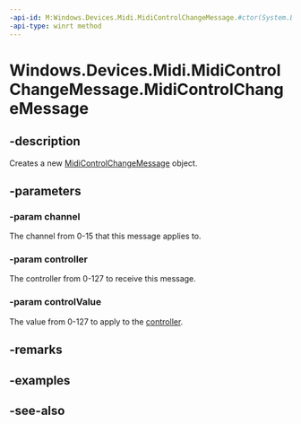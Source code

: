 ```yaml
---
-api-id: M:Windows.Devices.Midi.MidiControlChangeMessage.#ctor(System.Byte,System.Byte,System.Byte)
-api-type: winrt method
---
```


<!-- Method syntax
public MidiControlChangeMessage(System.Byte channel, System.Byte controller, System.Byte controlValue)
-->

# Windows.Devices.Midi.MidiControlChangeMessage.MidiControlChangeMessage

## -description
Creates a new [MidiControlChangeMessage](midicontrolchangemessage.md) object.

## -parameters
### -param channel
The channel from 0-15 that this message applies to.

### -param controller
The controller from 0-127 to receive this message.

### -param controlValue
The value from 0-127 to apply to the [controller](midicontrolchangemessage_controller.md).

## -remarks

## -examples

## -see-also
